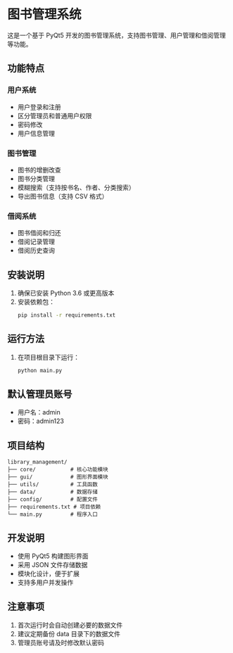 # 图书管理系统

这是一个基于 PyQt5 开发的图书管理系统，支持图书管理、用户管理和借阅管理等功能。

## 功能特点

### 用户系统
- 用户登录和注册
- 区分管理员和普通用户权限
- 密码修改
- 用户信息管理

### 图书管理
- 图书的增删改查
- 图书分类管理
- 模糊搜索（支持按书名、作者、分类搜索）
- 导出图书信息（支持 CSV 格式）

### 借阅系统
- 图书借阅和归还
- 借阅记录管理
- 借阅历史查询

## 安装说明

1. 确保已安装 Python 3.6 或更高版本
2. 安装依赖包：
   ```bash
   pip install -r requirements.txt
   ```

## 运行方法

1. 在项目根目录下运行：
   ```bash
   python main.py
   ```

## 默认管理员账号

- 用户名：admin
- 密码：admin123

## 项目结构

```
library_management/
├── core/           # 核心功能模块
├── gui/            # 图形界面模块
├── utils/          # 工具函数
├── data/           # 数据存储
├── config/         # 配置文件
├── requirements.txt # 项目依赖
└── main.py         # 程序入口
```

## 开发说明

- 使用 PyQt5 构建图形界面
- 采用 JSON 文件存储数据
- 模块化设计，便于扩展
- 支持多用户并发操作

## 注意事项

1. 首次运行时会自动创建必要的数据文件
2. 建议定期备份 data 目录下的数据文件
3. 管理员账号请及时修改默认密码 